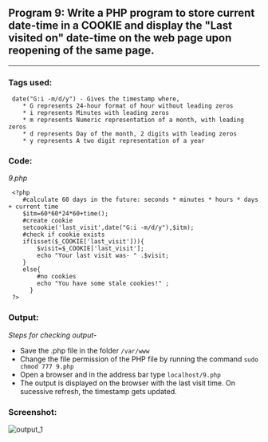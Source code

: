 ## Program 9: Write a PHP program to store current date-time in a COOKIE and display the "Last visited on" date-time on the web page upon reopening of the same page.
***

### Tags used:
     date("G:i -m/d/y") - Gives the timestamp where,
     	* G represents 24-hour format of hour without leading zeros
     	* i represents Minutes with leading zeros
     	* m represents Numeric representation of a month, with leading zeros
     	* d represents Day of the month, 2 digits with leading zeros
     	* y represents A two digit representation of a year

### Code: 
*9.php*

     <?php
     	#calculate 60 days in the future: seconds * minutes * hours * days + current time
     	$itm=60*60*24*60+time();
     	#create cookie
     	setcookie('last_visit',date("G:i -m/d/y"),$itm);
     	#check if cookie exists
     	if(isset($_COOKIE['last_visit'])){
     		$visit=$_COOKIE['last_visit'];
			echo "Your last visit was- " .$visit;
     	}
     	else{
          	#no cookies
     		echo "You have some stale cookies!" ;
          }
     ?>
     
### Output:
*Steps for checking output-*

* Save the .php file in the folder `/var/www`
* Change the file permission of the PHP file by running the command `sudo chmod 777 9.php`
* Open a browser and in the address bar type `localhost/9.php`
* The output is displayed on the browser with the last visit time. On sucessive refresh, the timestamp gets updated.

### Screenshot:

![output_1](9.png)